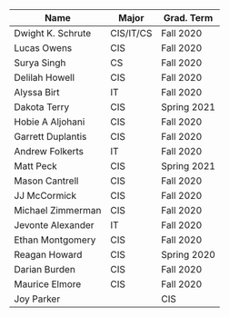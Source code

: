| Name              | Major     | Grad. Term	|
|-------------------|-----------|---------------|
| Dwight K. Schrute | CIS/IT/CS | Fall 2020	|
| Lucas Owens       | CIS       | Fall 2020	|
| Surya Singh       | CS        | Fall 2020	|
| Delilah Howell    | CIS       | Fall 2020	|
| Alyssa Birt       | IT        | Fall 2020	|
| Dakota Terry      | CIS       | Spring 2021   |
| Hobie A Aljohani  | CIS       | Fall 2020 |
| Garrett Duplantis | CIS       | Fall 2020 |
| Andrew  Folkerts  | IT        | Fall 2020 |
| Matt Peck         | CIS       | Spring 2021|
| Mason Cantrell    | CIS       | Fall 2020 |
| JJ McCormick	    | CIS	    | Fall 2020	|
| Michael Zimmerman | CIS	    | Fall 2020 |
| Jevonte Alexander | IT	| Fall 2020 |
| Ethan   Montgomery|  CIS      |      Fall 2020|
| Reagan Howard     |CIS        |Spring 2020|
| Darian Burden 	    |CIS	|Fall 2020|
| Maurice Elmore    | CIS       | Fall 2020 |
| Joy Parker|       | CIS       | Fall 2020 |
